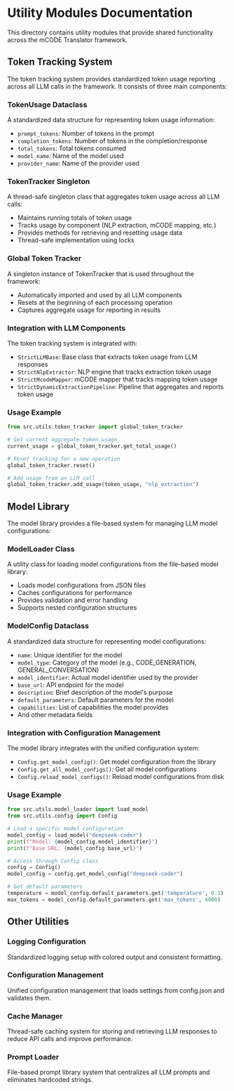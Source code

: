 # Utility Modules Documentation

This directory contains utility modules that provide shared functionality across the mCODE Translator framework.

## Token Tracking System

The token tracking system provides standardized token usage reporting across all LLM calls in the framework. It consists of three main components:

### TokenUsage Dataclass
A standardized data structure for representing token usage information:
- `prompt_tokens`: Number of tokens in the prompt
- `completion_tokens`: Number of tokens in the completion/response
- `total_tokens`: Total tokens consumed
- `model_name`: Name of the model used
- `provider_name`: Name of the provider used

### TokenTracker Singleton
A thread-safe singleton class that aggregates token usage across all LLM calls:
- Maintains running totals of token usage
- Tracks usage by component (NLP extraction, mCODE mapping, etc.)
- Provides methods for retrieving and resetting usage data
- Thread-safe implementation using locks

### Global Token Tracker
A singleton instance of TokenTracker that is used throughout the framework:
- Automatically imported and used by all LLM components
- Resets at the beginning of each processing operation
- Captures aggregate usage for reporting in results

### Integration with LLM Components
The token tracking system is integrated with:
- `StrictLLMBase`: Base class that extracts token usage from LLM responses
- `StrictNlpExtractor`: NLP engine that tracks extraction token usage
- `StrictMcodeMapper`: mCODE mapper that tracks mapping token usage
- `StrictDynamicExtractionPipeline`: Pipeline that aggregates and reports token usage

### Usage Example
```python
from src.utils.token_tracker import global_token_tracker

# Get current aggregate token usage
current_usage = global_token_tracker.get_total_usage()

# Reset tracking for a new operation
global_token_tracker.reset()

# Add usage from an LLM call
global_token_tracker.add_usage(token_usage, "nlp_extraction")
```

## Model Library

The model library provides a file-based system for managing LLM model configurations:

### ModelLoader Class
A utility class for loading model configurations from the file-based model library:
- Loads model configurations from JSON files
- Caches configurations for performance
- Provides validation and error handling
- Supports nested configuration structures

### ModelConfig Dataclass
A standardized data structure for representing model configurations:
- `name`: Unique identifier for the model
- `model_type`: Category of the model (e.g., CODE_GENERATION, GENERAL_CONVERSATION)
- `model_identifier`: Actual model identifier used by the provider
- `base_url`: API endpoint for the model
- `description`: Brief description of the model's purpose
- `default_parameters`: Default parameters for the model
- `capabilities`: List of capabilities the model provides
- And other metadata fields

### Integration with Configuration Management
The model library integrates with the unified configuration system:
- `Config.get_model_config()`: Get model configuration from the library
- `Config.get_all_model_configs()`: Get all model configurations
- `Config.reload_model_configs()`: Reload model configurations from disk

### Usage Example
```python
from src.utils.model_loader import load_model
from src.utils.config import Config

# Load a specific model configuration
model_config = load_model("deepseek-coder")
print(f"Model: {model_config.model_identifier}")
print(f"Base URL: {model_config.base_url}")

# Access through Config class
config = Config()
model_config = config.get_model_config("deepseek-coder")

# Get default parameters
temperature = model_config.default_parameters.get('temperature', 0.1)
max_tokens = model_config.default_parameters.get('max_tokens', 4000)
```

## Other Utilities

### Logging Configuration
Standardized logging setup with colored output and consistent formatting.

### Configuration Management
Unified configuration management that loads settings from config.json and validates them.

### Cache Manager
Thread-safe caching system for storing and retrieving LLM responses to reduce API calls and improve performance.

### Prompt Loader
File-based prompt library system that centralizes all LLM prompts and eliminates hardcoded strings.